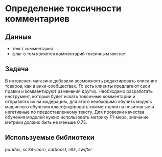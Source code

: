 # Определение токсичности комментариев
## Данные
- текст комментария
- флаг о том является комментарий токсичным или нет
## Задача
В интеренет-магазине добавили возможность редактировать описание товаров, как в вики-сообществах. То есть клиенты предлагают свои правки и комментируют изменения других.
Необходимо разработать инструмент, который будет искать токсичные комментарии и отправлять их на модерацию, для этого необходимо обучить модель машинного обучения классфицировать комментарии на позитивные и негативные по предоставленному тексту.
Для проверки качества обучения моделей нужно использовать метрику F1-мера, значение метрики должно быть не меньше 0.75.
## Используемые библиотеки
*pandas*, *scikit-learn*, *catboost*, *nltk*, *swifter*
